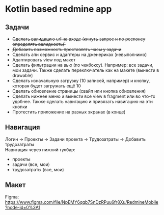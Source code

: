 # Kotlin based redmine app

## Задачи

* ~~Сделать валидацию url на входе (кинуть запрос и по респонсу определять валидность)`~~
* ~~Добавить возможность проставлять часы у задачи~~
* Сделать апи сервис и адаптеры на дженериках (невыполнимо)
* Адаптировать view под макет
* Сделать фильтрации на вью (по чекбоксу). Например: все задачи, мои задачи. Также сделать переключатель как на макете (вынести в drawable)
* Сделать изначальную загрузку (10 записей, например) и кнопку, которая будет загружать ещё 10
* Сделать обновление страницы (свайп или кнопка обновления)
* Сделать нижнее меню и вынести все view в fragment или во что-то удобнее. Также сделать навигацию и привязать навигацию на эти кнопки
* Протестить приложение на разных экранах (в конце)

## Навигация

Логин -> Проекты -> Задачи проекта -> Трудозатраты -> Добавить трудозатраты  
Навигация через нижний тулбар:

* проекты
* задачи (все, мои)
* трудозатраты (все, мои)

## Макет

Figma: <https://www.figma.com/file/NpEMY6qqb7SnDzRPuu6fr8Xu/RedmineMobile?node-id=0%3A1>
